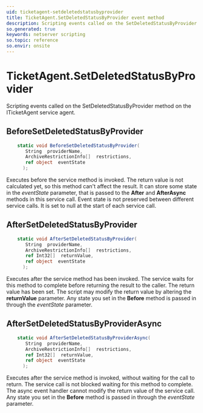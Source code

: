```yaml
---
uid: ticketagent-setdeletedstatusbyprovider
title: TicketAgent.SetDeletedStatusByProvider event method
description: Scripting events called on the SetDeletedStatusByProvider method on the TicketAgent service agent.
so.generated: true
keywords: netserver scripting
so.topic: reference
so.envir: onsite
---
```

# TicketAgent.SetDeletedStatusByProvider

Scripting events called on the <see cref='M:ITicketAgent.SetDeletedStatusByProvider'>SetDeletedStatusByProvider</see> method on the <see cref='ITicketAgent'>ITicketAgent</see>  service agent.

## BeforeSetDeletedStatusByProvider
```cs
    static void BeforeSetDeletedStatusByProvider(
       String  providerName,
       ArchiveRestrictionInfo[]  restrictions,
       ref object  eventState
      );
```
Executes before the service method is invoked.
The return value is not calculated yet, so this method can't affect the result.
It can store some state in the *eventState* parameter, that is passed to the **After** and **AfterAsync** methods in this service call.
Event state is not preserved between different service calls. It is set to null at the start of each service call.
## AfterSetDeletedStatusByProvider
```cs
    static void AfterSetDeletedStatusByProvider(
       String  providerName,
       ArchiveRestrictionInfo[]  restrictions,
       ref Int32[]  returnValue,
       ref object  eventState
      );
```
Executes after the service method has been invoked. The service waits for this method to complete before returning the result to the caller.
The return value has been set. The script may modify the return value by altering the **returnValue** parameter.
Any state you set in the **Before** method is passed in through the *eventState* parameter.
## AfterSetDeletedStatusByProviderAsync
```cs
    static void AfterSetDeletedStatusByProviderAsync(
       String  providerName,
       ArchiveRestrictionInfo[]  restrictions,
       ref Int32[]  returnValue,
       ref object  eventState
      );
```
Executes after the service method is invoked, without waiting for the call to return.
The service call is not blocked waiting for this method to complete.
The async event handler cannot modify the return value of the service call.
Any state you set in the **Before** method is passed in through the *eventState* parameter.

